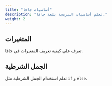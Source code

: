 ```yaml
---
title: "أساسيات جافا"
description: "تعلم أساسيات البرمجة بلغة جافا."
weight: 2
---
```


## المتغيرات
تعرف على كيفية تعريف المتغيرات في جافا.

## الجمل الشرطية
تعلم استخدام الجمل الشرطية مثل `if` و `else`.